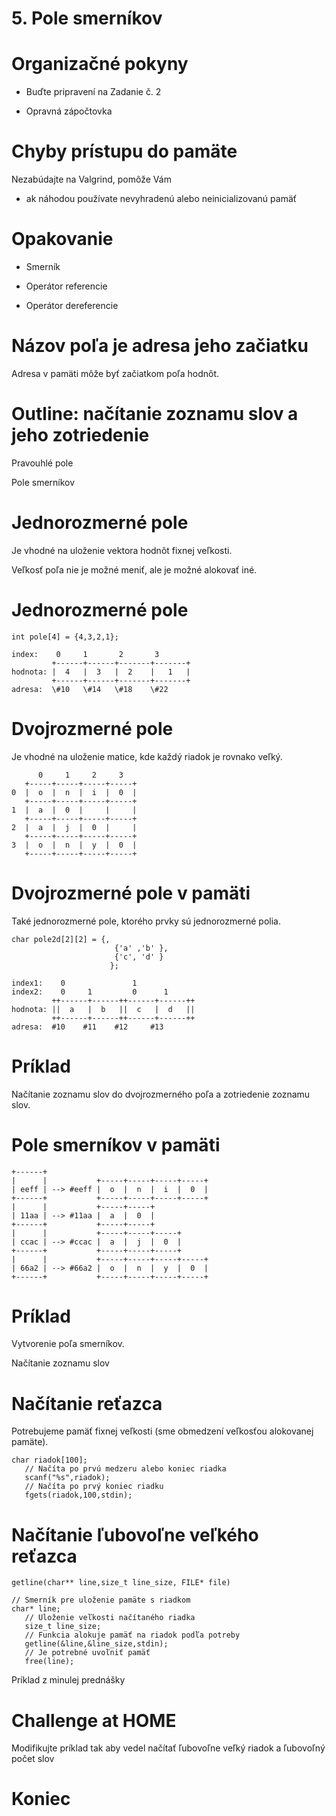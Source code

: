 # 5\. Pole smerníkov

# Organizačné pokyny

  - Buďte pripravení na Zadanie č. 2

  - Opravná zápočtovka

# Chyby prístupu do pamäte

Nezabúdajte na Valgrind, pomôže Vám

  - ak náhodou používate nevyhradenú alebo neinicializovanú pamäť

# Opakovanie

  - Smerník

  - Operátor referencie

  - Operátor dereferencie

# Názov poľa je adresa jeho začiatku

Adresa v pamäti môže byť začiatkom poľa hodnôt.

# Outline: načítanie zoznamu slov a jeho zotriedenie

Pravouhlé pole

Pole smerníkov

# Jednorozmerné pole

Je vhodné na uloženie vektora hodnôt fixnej veľkosti.

Veľkosť poľa nie je možné meniť, ale je možné alokovať iné.

# Jednorozmerné pole

    int pole[4] = {4,3,2,1};

    index:    0     1       2       3
             +------+------+-------+-------+
    hodnota: |  4   |  3   |  2    |   1   |
             +------+------+-------+-------+
    adresa:  \#10   \#14   \#18    \#22

# Dvojrozmerné pole

Je vhodné na uloženie matice, kde každý riadok je rovnako veľký.

``` 
      0     1     2     3
   +-----+-----+-----+-----+
0  |  o  |  n  |  i  |  0  |
   +-----+-----+-----+-----+
1  |  a  |  0  |     |     |
   +-----+-----+-----+-----+
2  |  a  |  j  |  0  |     |
   +-----+-----+-----+-----+
3  |  o  |  n  |  y  |  0  |
   +-----+-----+-----+-----+
```

# Dvojrozmerné pole v pamäti

Také jednorozmerné pole, ktorého prvky sú jednorozmerné polia.

    char pole2d[2][2] = {,
                           {'a' ,'b' },
                           {'c', 'd' }
                          };

    index1:    0               1
    index2:    0     1         0      1
             ++------+------++------+------++
    hodnota: ||  a   |  b   ||  c   |  d   ||
             ++------+------++------+------++
    adresa:  #10    #11    #12     #13

# Príklad

Načítanie zoznamu slov do dvojrozmerného poľa a zotriedenie zoznamu
slov.

# Pole smerníkov v pamäti

    +------+
    |      |           +-----+-----+-----+-----+
    | eeff | --> #eeff |  o  |  n  |  i  |  0  |
    +------+           +-----+-----+-----+-----+
    |      |           +-----+-----+
    | 11aa | --> #11aa |  a  |  0  |
    +------+           +-----+-----+
    |      |           +-----+-----+-----+
    | ccac | --> #ccac |  a  |  j  |  0  |
    +------+           +-----+-----+-----+
    |      |           +-----+-----+-----+-----+
    | 66a2 | --> #66a2 |  o  |  n  |  y  |  0  |
    +------+           +-----+-----+-----+-----+

# Príklad

Vytvorenie poľa smerníkov.

Načítanie zoznamu slov

# Načítanie reťazca

Potrebujeme pamäť fixnej veľkosti (sme obmedzení veľkosťou alokovanej
pamäte).

    char riadok[100];
       // Načíta po prvú medzeru alebo koniec riadka
       scanf("%s",riadok);
       // Načíta po prvý koniec riadku
       fgets(riadok,100,stdin);

# Načítanie ľubovoľne veľkého reťazca

    getline(char** line,size_t line_size, FILE* file)

    // Smerník pre uloženie pamäte s riadkom
    char* line;
       // Uloženie veľkosti načítaného riadka
       size_t line_size;
       // Funkcia alokuje pamäť na riadok podľa potreby
       getline(&line,&line_size,stdin);
       // Je potrebné uvoľniť pamäť
       free(line);

Príklad z minulej prednášky

# Challenge at HOME

Modifikujte príklad tak aby vedel načítať ľubovoľne veľký riadok a
ľubovoľný počet slov

# Koniec
